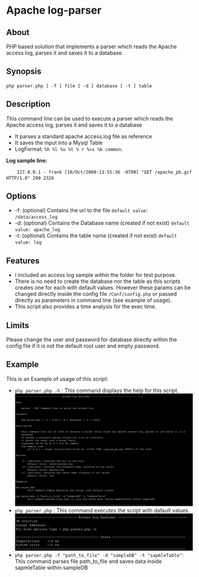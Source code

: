 # Apache log-parser
## About ##
PHP based solution that implements a parser which reads the Apache access log, parses it and saves it to a database.

## Synopsis ##

    php parser.php [ -f ] file [ -d ] database [ -t ] table
## Description ##
This command line can be used to execute a parser which reads the Apache access log, parses it and saves it to a database

- It parses a standard apache access.log file as reference
- It saves the input into a Mysql Table
- LogFormat: `%h %l %u %t % r %>s %b common`.

**Log sample line:**

        127.0.0.1 - frank [10/Oct/2000:13:55:36 -0700] "GET /apache_pb.gif HTTP/1.0" 200 2326
## Options ##


- -f: (optional) Contains the url to the file `default value: /data/access_log`
- -d: (optional) Contains the Database name (created if not exist) `default value: apache_log`
- -t: (optional) Contains the table name (created if not exist) `default value: log`


## Features ##

- I included an access log sample within the folder for test purpose.
- There is no need to create the database nor the table as this scripts creates  one for each with default values. However these params can be changed directly inside the config file `/Conf/config.php` or passed directly as parameters in command line (see example of usage).
- This script also provides a time analysis for the exec time.
## Limits ##
Please change the user and  password for database directly within the config file if it is not the default root user and empty password.
## Example ##
This is an Example of usage of this script:

- ``php parser.php -h`` : This command displays the help for this script.
![Alt text](/img/help.png)
- ``php parser.php`` : This command executes the script with dafault values.
![Alt text](/img/exec.png)
- ``php parser.php -f "path_to_file" -d "sampleDB" -t "sapmleTable"``:
This command parses file path_to_file and saves data inside sapmleTable within sampleDB
